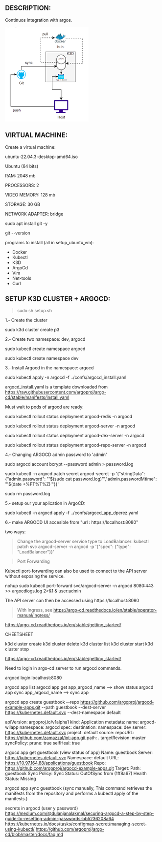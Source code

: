 ## DESCRIPTION:

Continuos integration with argos.

![Alt text](p3.png)

## VIRTUAL MACHINE:

Create a virtual machine:

ubuntu-22.04.3-desktop-amd64.iso

Ubuntu (64 bits)

RAM: 2048 mb

PROCESSORS: 2

VIDEO MEMORY: 128 mb

STORAGE: 30 GB

NETWORK ADAPTER: bridge


sudo apt install git -y

git --version

programs to install (all in setup_ubuntu_vm):

- Docker
- Kubectl
- K3D
- ArgoCd
- Vim
- Net-tools
- Curl 

## SETUP K3D CLUSTER + ARGOCD:

> sudo sh setup.sh

1.- Create the cluster

sudo k3d cluster create p3

2.- Create two namespace: dev, argocd

sudo kubectl create namespace argocd

sudo kubectl create namespace dev

3.- Install Argocd in the namespace: argocd

sudo kubectl apply -n argocd -f ../confs/argocd_install.yaml

argocd_install.yaml is a template downloaded from https://raw.githubusercontent.com/argoproj/argo-cd/stable/manifests/install.yaml

Must wait to pods of argocd are ready:

sudo kubectl rollout status deployment argocd-redis -n argocd

sudo kubectl rollout status deployment argocd-server -n argocd

sudo kubectl rollout status deployment argocd-dex-server -n argocd

sudo kubectl rollout status deployment argocd-repo-server -n argocd

4.- Changing ARGOCD admin password to 'admin'

sudo argocd account bcrypt --password admin > password.log

sudo kubectl -n argocd patch secret argocd-secret -p '{"stringData": {"admin.password": "'$(sudo cat password.log)'","admin.passwordMtime": "'$(date +%FT%T%Z)'"}}'

sudo rm password.log

5.- setup our your aplication in ArgoCD:

sudo kubectl -n argocd apply -f ../confs/argocd_app_dperez.yaml

6.-  make ARGOCD UI accesible from "url : https://localhost:8080"

two ways:

>Change the argocd-server service type to LoadBalancer:
kubectl patch svc argocd-server -n argocd -p '{"spec": {"type": "LoadBalancer"}}'

>Port Forwarding

Kubectl port-forwarding can also be used to connect to the API server without exposing the service.

nohup sudo kubectl port-forward svc/argocd-server -n argocd 8080:443 >> argocdlogs.log 2>&1 & user:admin

The API server can then be accessed using https://localhost:8080

> With Ingress, see https://argo-cd.readthedocs.io/en/stable/operator-manual/ingress/

https://argo-cd.readthedocs.io/en/stable/getting_started/



CHEETSHEET

k3d cluster create
k3d cluster delete
k3d cluster list
k3d cluster start
k3d cluster stop

https://argo-cd.readthedocs.io/en/stable/getting_started/

Need to login in argo-cd server to run argocd commands.

argocd login localhost:8080 

argocd app list
argocd app get app_argocd_name  --> show status
argocd app sync app_argocd_name --> sync app

argocd app create guestbook --repo https://github.com/argoproj/argocd-example-apps.git --path guestbook --dest-server https://kubernetes.default.svc --dest-namespace default


apiVersion: argoproj.io/v1alpha1
kind: Application
metadata:
  name: argocd-wilapp
  namespace: argocd
spec:
  destination:
    namespace: dev
    server: https://kubernetes.default.svc
  project: default
  source:
    repoURL: https://github.com/zamazzal/iot-app.git
    path: .
    targetRevision: master
  syncPolicy:
    prune: true
    selfHeal: true


argocd app get guestbook  (view status of app)
Name:               guestbook
Server:             https://kubernetes.default.svc
Namespace:          default
URL:                https://10.97.164.88/applications/guestbook
Repo:               https://github.com/argoproj/argocd-example-apps.git
Target:
Path:               guestbook
Sync Policy:        <none>
Sync Status:        OutOfSync from  (1ff8a67)
Health Status:      Missing

argocd app sync guestbook (sync manually, This command retrieves the manifests from the repository and performs a kubectl apply of the manifests.)

secrets in argocd (user y password)
https://medium.com/@dulanjanalakmal/securing-argocd-a-step-by-step-guide-to-resetting-admin-passwords-bb5236208a64
https://kubernetes.io/docs/tasks/configmap-secret/managing-secret-using-kubectl/
https://github.com/argoproj/argo-cd/blob/master/docs/faq.md